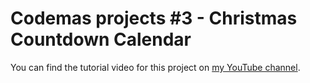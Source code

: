 # Codemas projects #3 - Christmas Countdown Calendar
You can find the tutorial video for this project on [my YouTube channel](http://youtube.com/channel/UCFKyQmNUw5FGcQr0lad5SHg).
